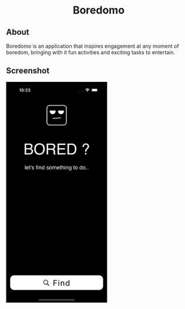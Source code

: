 <h1 align = "center">Boredomo</h1>

## About
Boredomo is an application that inspires engagement at any moment of boredom, bringing with it fun activities and exciting tasks to entertain.

## Screenshot

<img src="images/homeview.png" alt="a screen shot of home view" width="auto" height="600">
